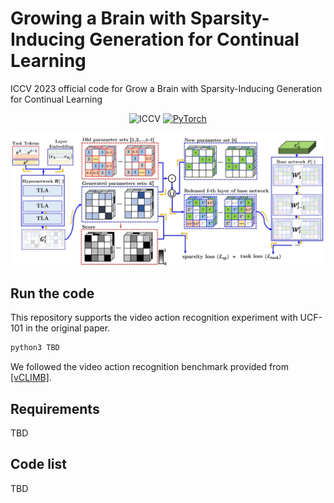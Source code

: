 # Growing a Brain with Sparsity-Inducing Generation for Continual Learning
ICCV 2023 official code for Grow a Brain with Sparsity-Inducing Generation for Continual Learning
<div align="center">
  
![ICCV](https://img.shields.io/badge/ICCV-2023-blue)
[![PyTorch](https://img.shields.io/badge/pytorch-1.9.0-%237732a8?style=flat-square&logo=PyTorch&color=EE4C2C)](https://pytorch.org/)

![GrowBrain](images/ICCV23_main_fig.jpg)
</div>

## Run the code
This repository supports the video action recognition experiment with UCF-101 in the original paper.

```bash
python3 TBD
```

We followed the video action recognition benchmark provided from [[vCLIMB]](https://github.com/ojedaf/vCLIMB_Benchmark).

## Requirements 
TBD 

## Code list 
TBD
